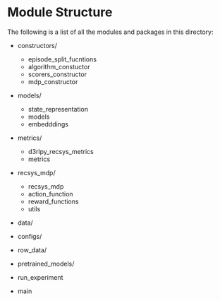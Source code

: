 # Module Structure

The following is a list of all the modules and packages in this directory:

- constructors/
    - episode_split_fucntions
    - algorithm_constuctor
    - scorers_constructor
    - mdp_constructor
- models/
    - state_representation
    - models
    - embedddings
- metrics/
    - d3rlpy_recsys_metrics
    - metrics
- recsys_mdp/
    - recsys_mdp
    - action_function
    - reward_functions
    - utils
- data/
- configs/
- row_data/
- pretrained_models/

- run_experiment
- main


